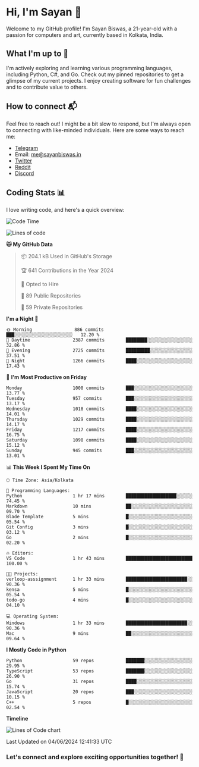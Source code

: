 # Hi, I'm Sayan 👋

Welcome to my GitHub profile! I'm Sayan Biswas, a 21-year-old with a passion for computers and art, currently based in Kolkata, India.

## What I'm up to 🚀

I'm actively exploring and learning various programming languages, including Python, C#, and Go. Check out my pinned repositories to get a glimpse of my current projects. I enjoy creating software for fun challenges and to contribute value to others.

## How to connect 📬

Feel free to reach out! I might be a bit slow to respond, but I'm always open to connecting with like-minded individuals. Here are some ways to reach me:

- [Telegram](https://t.me/dank_as_fuck)
- Email: [me@sayanbiswas.in](mailto:me@sayanbiswas.in)
- [Twitter](https://twitter.com/TheDankDel)
- [Reddit](https://www.reddit.com/user/dank_as_fuck_/)
- [Discord](https://discordapp.com/users/506536929152466945)

## Coding Stats 📊

I love writing code, and here's a quick overview:

<!--START_SECTION:waka-->
![Code Time](http://img.shields.io/badge/Code%20Time-1%2C624%20hrs%2023%20mins-blue)

![Lines of code](https://img.shields.io/badge/From%20Hello%20World%20I%27ve%20Written-5.7%20million%20lines%20of%20code-blue)

**🐱 My GitHub Data** 

> 📦 204.1 kB Used in GitHub's Storage 
 > 
> 🏆 641 Contributions in the Year 2024
 > 
> 💼 Opted to Hire
 > 
> 📜 89 Public Repositories 
 > 
> 🔑 59 Private Repositories 
 > 
**I'm a Night 🦉** 

```text
🌞 Morning                886 commits         ███░░░░░░░░░░░░░░░░░░░░░░   12.20 % 
🌆 Daytime                2387 commits        ████████░░░░░░░░░░░░░░░░░   32.86 % 
🌃 Evening                2725 commits        █████████░░░░░░░░░░░░░░░░   37.51 % 
🌙 Night                  1266 commits        ████░░░░░░░░░░░░░░░░░░░░░   17.43 % 
```
📅 **I'm Most Productive on Friday** 

```text
Monday                   1000 commits        ███░░░░░░░░░░░░░░░░░░░░░░   13.77 % 
Tuesday                  957 commits         ███░░░░░░░░░░░░░░░░░░░░░░   13.17 % 
Wednesday                1018 commits        ████░░░░░░░░░░░░░░░░░░░░░   14.01 % 
Thursday                 1029 commits        ████░░░░░░░░░░░░░░░░░░░░░   14.17 % 
Friday                   1217 commits        ████░░░░░░░░░░░░░░░░░░░░░   16.75 % 
Saturday                 1098 commits        ████░░░░░░░░░░░░░░░░░░░░░   15.12 % 
Sunday                   945 commits         ███░░░░░░░░░░░░░░░░░░░░░░   13.01 % 
```


📊 **This Week I Spent My Time On** 

```text
🕑︎ Time Zone: Asia/Kolkata

💬 Programming Languages: 
Python                   1 hr 17 mins        ███████████████████░░░░░░   74.45 % 
Markdown                 10 mins             ██░░░░░░░░░░░░░░░░░░░░░░░   09.70 % 
Blade Template           5 mins              █░░░░░░░░░░░░░░░░░░░░░░░░   05.54 % 
Git Config               3 mins              █░░░░░░░░░░░░░░░░░░░░░░░░   03.12 % 
Go                       2 mins              █░░░░░░░░░░░░░░░░░░░░░░░░   02.20 % 

🔥 Editors: 
VS Code                  1 hr 43 mins        █████████████████████████   100.00 % 

🐱‍💻 Projects: 
verloop-asssignment      1 hr 33 mins        ███████████████████████░░   90.36 % 
kensa                    5 mins              █░░░░░░░░░░░░░░░░░░░░░░░░   05.54 % 
todo-go                  4 mins              █░░░░░░░░░░░░░░░░░░░░░░░░   04.10 % 

💻 Operating System: 
Windows                  1 hr 33 mins        ███████████████████████░░   90.36 % 
Mac                      9 mins              ██░░░░░░░░░░░░░░░░░░░░░░░   09.64 % 
```

**I Mostly Code in Python** 

```text
Python                   59 repos            ███████░░░░░░░░░░░░░░░░░░   29.95 % 
TypeScript               53 repos            ███████░░░░░░░░░░░░░░░░░░   26.90 % 
Go                       31 repos            ████░░░░░░░░░░░░░░░░░░░░░   15.74 % 
JavaScript               20 repos            ███░░░░░░░░░░░░░░░░░░░░░░   10.15 % 
C++                      5 repos             █░░░░░░░░░░░░░░░░░░░░░░░░   02.54 % 
```



**Timeline**

![Lines of Code chart](https://raw.githubusercontent.com/Dank-del/Dank-del/main/assets/bar_graph.png)


 Last Updated on 04/06/2024 12:41:33 UTC
<!--END_SECTION:waka-->

### Let's connect and explore exciting opportunities together! 🚀
